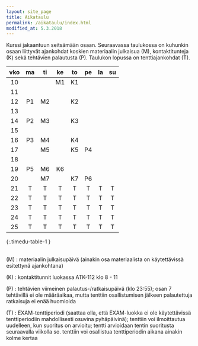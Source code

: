 ```yaml
---
layout: site_page
title: Aikataulu
permalink: /aikataulu/index.html
modified_at: 5.3.2018
---
```


Kurssi jakaantuun seitsämään osaan. Seuraavassa taulukossa on kuhunkin osaan liittyvät ajankohdat koskien materiaalin julkaisua (M), kontaktitunteja (K) sekä tehtävien palautusta (P). Taulukon lopussa on tenttiajankohdat (T).


| vko   | ma   | ti   | ke   | to   | pe   | la   | su   |
|:-----:|:----:|:----:|:----:|:----:|:----:|:----:|:----:|
| 10    |      |      |  M1  | K1   |      |      |      |
| 11    |      |      |      |      |      |      |      |
| 12    | P1   |  M2  |      | K2   |      |      |      |
| 13    |      |      |      |      |      |      |      |
| 14    | P2   |  M3  |      | K3   |      |      |      |
| 15    |      |      |      |      |      |      |      |
| 16    | P3   |  M4  |      | K4   |      |      |      |
| 17    |      |  M5  |      | K5   | P4   |      |      |
| 18    |      |      |      |      |      |      |      |
| 19    | P5   |  M6  | K6   |      |      |      |      |
| 20    |      |  M7  |      | K7   | P6   |      |      |
| 21    |  T   |  T   |  T   |  T   |  T   |  T   |  T   |
| 22    |  T   |  T   |  T   |  T   |  T   |  T   |  T   |
| 23    |  T   |  T   |  T   |  T   |  T   |  T   |  T   |
| 24    |  T   |  T   |  T   |  T   |  T   |  T   |  T   |
| 25    |  T   |  T   |  T   |  T   |  T   |  T   |  T   |
{:.timedu-table-1 }



<br/>
(M)
: materiaalin julkaisupäivä
(ainakin osa materiaalista on käytettävissä esitettynä ajankohtana)

(K)
: kontaktitunnit luokassa ATK-112 klo 8 - 11

(P)
: tehtävien viimeinen palautus-/ratkaisupäivä (klo 23:55); osan 7 tehtävillä ei ole määräaikaa, mutta tenttiin osallistumisen jälkeen palautettuja ratkaisuja ei enää huomioida

(T)
: EXAM-tenttiperiodi (saattaa olla, että EXAM-luokka ei ole käytettävissä tenttiperiodiin mahdollisesti osuvina pyhäpäivinä); tenttiin voi ilmoittautua uudelleen, kun suoritus on arvioitu; tentti arvioidaan tentin suoritusta seuraavalla viikolla so. tenttiin voi osallistua
tenttiperiodin aikana ainakin kolme kertaa
